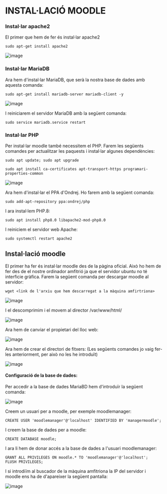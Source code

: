 # INSTAL·LACIÓ MOODLE

### Instal·lar apache2

El primer que hem de fer és instal·lar apache2 

```
sudo apt-get install apache2
```

![image](https://user-images.githubusercontent.com/114423111/204312545-8a6a0e20-8948-426c-a305-a6dd0dad2920.png)

### Instal·lar MariaDB

Ara hem d'instal·lar MariaDB, que serà la nostra base de dades amb aquesta comanda:

```
sudo apt-get install mariadb-server mariadb-client -y
```
![image](https://user-images.githubusercontent.com/114423111/204313159-e2ce8545-8b05-42b6-87de-3da7b7f54a3b.png)

I reiniciarem el servidor MariaDB amb la següent comanda:

```
sudo service mariadb.service restart
```

### Instal·lar PHP

Per instal·lar moodle també necessitem el PHP.
Farem les següents comandes per actualitzar les paquests i instal·lar algunes dependències:

```
sudo apt update; sudo apt upgrade
```

```
sudo apt install ca-certificates apt-transport-https programari-properties-common
```
![image](https://user-images.githubusercontent.com/114423111/204314711-ea9ddd0e-9a14-4889-9fb7-287dd1cefb8b.png)

Ara hem d'instal·lar el PPA d'Ondrej. Ho farem amb la següent comanda:

```
sudo add-apt-repository ppa:ondrej/php
```
I ara instal·lem PHP.8:

```
sudo apt install php8.0 libapache2-mod-php8.0
```
I reiniciem el servidor web Apache:

```
sudo systemctl restart apache2
```
## Instal·lació moodle

El primer ha fer és instal·lar moodle des de la pàgina oficial. Això ho hem de fer des de el nostre ordinador amfitrió ja que el servidor ubuntu no té interficie gràfica.
Farem la següent comanda per descargar moodle al servidor:

```
wget <link de l'arxiu que hem descarregat a la màquina amfirtriona>
```
![image](https://user-images.githubusercontent.com/114423111/204319129-b9aa370d-5e77-410f-a299-8efc9ef59ea0.png)

I el descomprimim i el movem al director /var/www/html/

![image](https://user-images.githubusercontent.com/114423111/204319441-314c187c-8edc-4c1d-99b6-aa113ac23b0f.png)

Ara hem de canviar el propietari del lloc web:

![image](https://user-images.githubusercontent.com/114423111/204320103-d62dba4c-0d29-4efb-91ca-4060da1eb955.png)

Ara hem de crear el directori de fitxers:
(Les següents comandes jo vaig fer-les anteriorment, per això no les he introduït)

![image](https://user-images.githubusercontent.com/114423111/204320979-5855e451-76d5-4f86-96eb-e052e11c3164.png)


#### Configuració de la base de dades:

Per accedir a la base de dades MariaBD hem d'introduïr la següent comanda:

![image](https://user-images.githubusercontent.com/114423111/204321583-0eead15b-16be-43b8-ab8c-4f592986e076.png)

Creem un usuari per a moodle, per exemple moodlemanager:

```
CREATE USER 'moodlemanager'@'localhost' IDENTIFIED BY 'managermoodle';
```

I creem la base de dades per a moodle:

```
CREATE DATABASE moodle;
```

I ara li hem de donar accés a la base de dades a l'usuari moodlemanager:

```
GRANT ALL PRIVILEGES ON moodle.* TO 'moodlemanager'@'localhost';
FLUSH PRIVILEGES;
```

I si introdiïm al buscador de la màquina amfitriona la IP del servidor i moodle ens ha de d'apareixer la següent pantalla:

![image](https://user-images.githubusercontent.com/114423111/204323058-dc5b1a42-7680-41cc-8ba5-3ad2409adda9.png)








